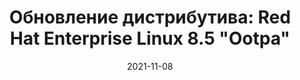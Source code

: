 ---
layout: post
title: "Обновление дистрибутива: Red Hat Enterprise Linux 8.5 \"Ootpa\""
date: 2021-11-08   
---